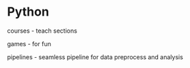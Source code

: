 
<a href="https://miro.medium.com/max/1078/1*tB7A_yPas_yS-COk-WnzFQ.jpeg"></a>

# Python
courses - teach sections

games - for fun

pipelines - seamless pipeline for data preprocess and analysis

